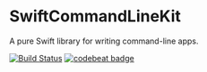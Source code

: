 # SwiftCommandLineKit

A pure Swift library for writing command-line apps.

[![Build Status](https://travis-ci.org/frazer-rbsn/SwiftCommandLineKit.svg?branch=master)](https://travis-ci.org/frazer-rbsn/SwiftCommandLineKit) [![codebeat badge](https://codebeat.co/badges/50ae3c45-d0f4-4a10-be51-0b33831d6ad0)](https://codebeat.co/projects/github-com-frazer-rbsn-swiftcommandlinekit)
